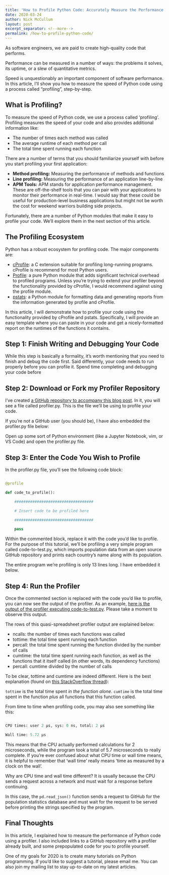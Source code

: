 ```yaml
---
title: 'How to Profile Python Code: Accurately Measure the Performance of your Software'
date: 2020-03-24
author: Nick McCullum
layout: post
excerpt_separator: <!--more-->
permalink: /how-to-profile-python-code/
---
```


As software engineers, we are paid to create high-quality code that performs. 

Performance can be measured in a number of ways: the problems it solves, its uptime, or a slew of quantitative metrics.

Speed is unquestionably an important component of software performance. In this article, I’ll show you how to measure the speed of Python code using a process called “profiling”, step-by-step.
 <!--more-->

## What is Profiling?

To measure the speed of Python code, we use a process called ‘profiling’. Profiling measures the speed of your code and also provides additional information like:



*   The number of times each method was called
*   The average runtime of each method per call
*   The total time spent running each function

There are a number of terms that you should familiarize yourself with before you start profiling your first application:



*   **Method profiling:** Measuring the performance of methods and functions
*   **Line profiling:** Measuring the performance of an application line-by-line
*   **APM Tools:** APM stands for application performance management. These are off-the-shelf tools that you can pair with your applications to monitor their performance in real-time. I would say that these could be useful for production-level business applications but might not be worth the cost for weekend warriors building side projects.

Fortunately, there are a number of Python modules that make it easy to profile your code. We’ll explore them in the next section of this article.


## The Profiling Ecosystem

Python has a robust ecosystem for profiling code. The major components are:



*   [cProfile](https://docs.python.org/2/library/profile.html#module-cProfile): a C extension suitable for profiling long-running programs. cProfile is recommend for most Python users.
*   [Profile](https://docs.python.org/2/library/profile.html#module-profile): a pure Python module that adds significant technical overhead to profiled programs. Unless you’re trying to extend your profiler beyond the functionality provided by cProfile, I would recommend against using the profile module. 
*   [pstats](https://kite.com/python/docs/pstats.Stats): a Python module for  formatting data and generating reports from the information generated by profile and cProfile.

In this article, I will demonstrate how to profile your code using the functionality provided by cProfile and pstats. Specifically, I will provide an easy template where you can paste in your code and get a nicely-formatted report on the runtimes of the functions it contains.


## Step 1: Finish Writing and Debugging Your Code

While this step is basically a formality, it’s worth mentioning that you need to finish and debug the code first. Said differently, your code needs to run properly before you can profile it. Spend time completing and debugging your code before 


## Step 2: Download or Fork my Profiler Repository

I’ve created [a GitHub repository to accompany this blog post](https://github.com/nicholasmccullum/profiler). In it, you will see a file called profiler.py. This is the file we’ll be using to profile your code.

If you’re not a GitHub user (you should be), I have also embedded the profiler.py file below:

<script src="https://gist.github.com/nicholasmccullum/69fddc5ba907577a59316944f457e188.js"></script>

Open up some sort of Python environment (like a Jupyter Notebook, vim, or VS Code) and open the profiler.py file. 


## Step 3: Enter the Code You Wish to Profile

In the profiler.py file, you’ll see the following code block:

```python

@profile

def code_to_profile():    

    ###################################

    # Insert code to be profiled here

    ###################################

    pass

```

Within the commented block, replace it with the code you’d like to profile. For the purpose of this tutorial, we’ll be profiling a very simple program called code-to-test.py, which imports population data from an open source GitHub repository and prints each country’s name along with its population. 

The entire program we’re profiling is only 13 lines long. I have embedded it below.

<script src="https://gist.github.com/nicholasmccullum/8630f0839d4fc590e18e6cdbee54d018.js"></script>

## Step 4: Run the Profiler

Once the commented section is replaced with the code you’d like to profile, you can now see the output of the profiler. As an example, [here is the output of the profiler executing code-to-test.py](https://raw.githubusercontent.com/nicholasmccullum/profiler/master/profiler-output.txt). Please take a moment to observe this output.

The rows of this quasi-spreadsheet profiler output are explained below:

*   ncalls: the number of times each functions was called
*   tottime: the total time spent running each function
*   percall: the total time spent running the function divided by the number of calls
*   cumtime: the total time spent running each function, as well as the functions that it itself called (in other words, its dependency functions)
*   percall: cumtime divided by the number of calls

To be clear, tottime and cumtime are indeed different. Here is the best explanation (found on [this StackOverflow thread](https://stackoverflow.com/questions/40404007/what-is-the-difference-between-tottime-and-cumtime-on-cprofile-output)):

`tottime` is the total time spent _in the function alone_. `cumtime` is the total time spent in the function _plus_ all functions that this function called.

From time to time when profiling code, you may also see something like this:

```python

CPU times: user 2 µs, sys: 0 ns, total: 2 µs

Wall time: 5.72 µs

```

This means that the CPU actually performed calculations for 2 microseconds, while the program took a total of 5.7 microseconds to really complete. If you’re ever confused about what CPU time or wall time means, it is helpful to remember that ‘wall time’ really means ‘time as measured by a clock on the wall’.

Why are CPU time and wall time different? It is usually because the CPU sends a request across a network and must wait for a response before continuing. 

In this case, the `pd.read_json()` function sends a request to GitHub for the population statistics database and must wait for the request to be served before printing the strings specified by the program.


## Final Thoughts

In this article, I explained how to measure the performance of Python code using a profiler. I also included links to a GitHub repository with a profiler already built, and some prepopulated code for you to profile yourself. 

One of my goals for 2020 is to create many tutorials on Python programming. If you’d like to suggest a tutorial, please email me. You can also join my mailing list to stay up-to-date on my latest articles.
